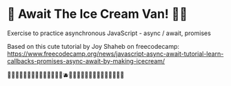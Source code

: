 # 🍦 Await The Ice Cream Van! 🚐💨
Exercise to practice asynchronous JavaScript - async / await, promises

Based on this cute tutorial by Joy Shaheb on freecodecamp: https://www.freecodecamp.org/news/javascript-async-await-tutorial-learn-callbacks-promises-async-await-by-making-icecream/


🍈🍋🍌🍐🍏🥭🍍🍊🍑🍉🍒🍓🍎🍇🫐🍇🍎🍓🍒🍉🍑🍊🍍🥭🍏🍐🍌🍋🍈
